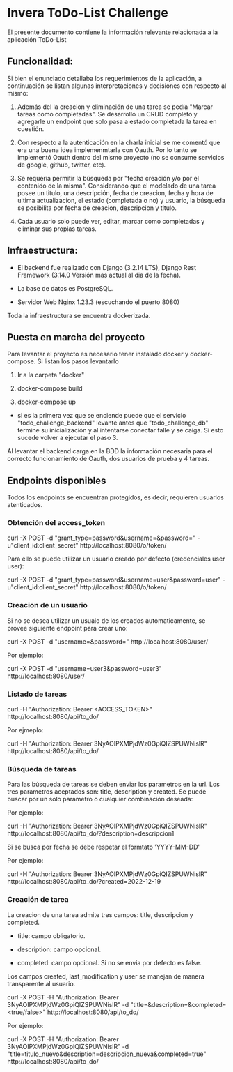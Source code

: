 # Invera ToDo-List Challenge


El presente documento contiene la información relevante relacionada a la aplicación ToDo-List

## Funcionalidad:

Si bien el enunciado detallaba los requerimientos de la aplicación, a continuación se listan algunas interpretaciones y decisiones con respecto al mismo:

1. Además del la creacion y eliminación de una tarea se pedía "Marcar tareas como completadas". Se desarrolló un CRUD completo y agregarle un endpoint que solo pasa a estado completada la tarea en cuestión. 

2. Con respecto a la autenticación en la charla inicial se me comentó que era una buena idea implemenmtarla con Oauth. Por lo tanto se implementó Oauth dentro del mismo proyecto (no se consume servicios de google, github, twitter, etc).

3. Se requería permitir la búsqueda por "fecha creación y/o por el contenido de la misma". Considerando que el modelado de una tarea posee un titulo, una descripción, fecha de creacion, fecha y hora de ultima actualizacion, el estado (completada o no) y usuario, la búsqueda se posibilita por fecha de creacion, descripcion y titulo. 

4. Cada usuario solo puede ver, editar, marcar como completadas  y eliminar sus propias tareas.


## Infraestructura:

- El backend fue realizado con Django (3.2.14 LTS), Django Rest Framework (3.14.0 Versión mas actual al dia de la fecha).

- La base de datos es PostgreSQL.

- Servidor Web Nginx 1.23.3 (escuchando el puerto 8080)

Toda la infraestructura se encuentra dockerizada.

## Puesta en marcha del proyecto

Para levantar el proyecto es necesario tener instalado docker y docker-compose. Si listan los pasos levantarlo

1. Ir a la carpeta "docker"

2. docker-compose build

3. docker-compose up

* si es la primera vez que se enciende puede que el servicio "todo_challenge_backend" levante antes que "todo_challenge_db" termine su inicialización y al intentarse conectar falle y se caiga. Si esto sucede volver a ejecutar el paso 3.

Al levantar el backend carga en la BDD la información necesaria para el correcto funcionamiento de Oauth, dos usuarios de prueba y 4 tareas.


## Endpoints disponibles

 Todos los endpoints se encuentran protegidos, es decir, requieren usuarios atenticados.

### Obtención del access_token

curl -X POST -d "grant_type=password&username=<USER>&password=<PASSWORD>" -u"client_id:client_secret" http://localhost:8080/o/token/

Para ello se puede utilizar un usuario creado por defecto (credenciales user user):

curl -X POST -d "grant_type=password&username=user&password=user" -u"client_id:client_secret" http://localhost:8080/o/token/
  
### Creacion de un usuario

Si no se desea utilizar un usuaio de los creados automaticamente, se provee siguiente endpoint para crear uno:

curl -X POST -d "username=<USER>&password=<PASSWORD>" http://localhost:8080/user/
  
Por ejemplo:

curl -X POST -d "username=user3&password=user3" http://localhost:8080/user/
  
### Listado de tareas
curl -H "Authorization: Bearer <ACCESS_TOKEN>" http://localhost:8080/api/to_do/
  
Por ejmeplo:
 
curl -H "Authorization: Bearer 3NyAOIPXMPjdWz0GpiQIZSPUWNislR" http://localhost:8080/api/to_do/
 

### Búsqueda de tareas

Para las búsqueda de tareas se deben enviar los parametros en la url. Los tres parametros aceptados son: title, description y created. Se puede buscar por un solo parametro o cualquier combinación deseada:

Por ejemplo:
 
curl -H "Authorization: Bearer 3NyAOIPXMPjdWz0GpiQIZSPUWNislR" http://localhost:8080/api/to_do/?description=descripcion1
 
Si se busca por fecha se debe respetar el formtato 'YYYY-MM-DD'
 
Por ejemplo:
 
curl -H "Authorization: Bearer 3NyAOIPXMPjdWz0GpiQIZSPUWNislR" http://localhost:8080/api/to_do/?created=2022-12-19

 
### Creación de tarea
 
 La creacion de una tarea admite tres campos: title, descripcion y completed. 
 
 - title: campo obligatorio.
 
 - description: campo opcional.

 - completed: campo opcional. Si no se envia por defecto es false.
 
 Los campos created, last_modification y user se manejan de manera transparente al usuario.
 
curl -X POST  -H "Authorization: Bearer 3NyAOIPXMPjdWz0GpiQIZSPUWNislR" -d "title=<TITULO>&description=<DESCRIPCION>&completed=<true/false>"  http://localhost:8080/api/to_do/
 
 Por ejemplo:
 
curl -X POST  -H "Authorization: Bearer 3NyAOIPXMPjdWz0GpiQIZSPUWNislR" -d "title=titulo_nuevo&description=descripcion_nueva&completed=true"  http://localhost:8080/api/to_do/

 

